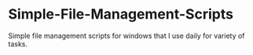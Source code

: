 # Simple-File-Management-Scripts
Simple file management scripts for windows that I use daily for variety of tasks.
